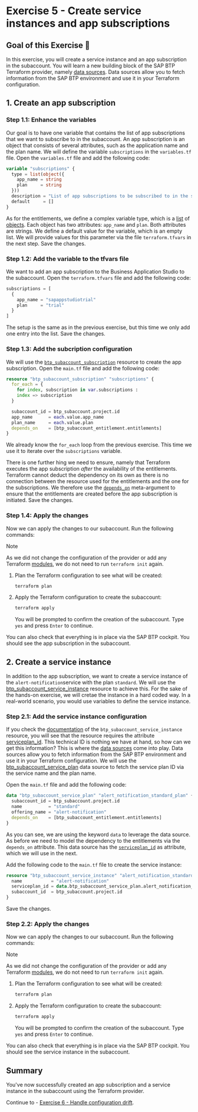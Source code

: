 # Exercise 5 - Create service instances and app subscriptions

## Goal of this Exercise 🎯

In this exercise, you will create a service instance and an app subscription in the subaccount. You will learn a new building block of the SAP BTP Terraform provider, namely [data sources](https://developer.hashicorp.com/terraform/language/data-sources). Data sources allow you to fetch information from the SAP BTP environment and use it in your Terraform configuration.

## 1. Create an app subscription

### Step 1.1: Enhance the variables

Our goal is to have one variable that contains the list of app subscriptions that we want to subscribe to in the subaccount. An app subscription is an object that consists of several attributes, such as the application name and the plan name. We will define the variable `subscriptions` in the `variables.tf` file. Open the `variables.tf` file and add the following code:

```terraform
variable "subscriptions" {
  type = list(object({
    app_name = string
    plan     = string
  }))
  description = "List of app subscriptions to be subscribed to in the subaccount."
  default     = []
}
```

As for the entitlements, we define a complex variable type, which is a [list](https://developer.hashicorp.com/terraform/language/expressions/types#lists-tuples) of [objects](https://developer.hashicorp.com/terraform/language/expressions/types#maps-objects). Each object has two attributes: `app_name` and `plan`. Both attributes are strings. We define a default value for the variable, which is an empty list. We will provide values for this parameter via the file `terraform.tfvars` in the next step. Save the changes.

### Step 1.2: Add the variable to the tfvars file

We want to add an app subscription to the Business Application Studio to the subaccount. Open the `terraform.tfvars` file and add the following code:

```terraform
subscriptions = [
  {
    app_name = "sapappstudiotrial"
    plan     = "trial"
  }
]
```

The setup is the same as in the previous exercise, but this time we only add one entry into the list. Save the changes.

### Step 1.3: Add the subcription configuration

We will use the [`btp_subaccount_subscription`](https://registry.terraform.io/providers/SAP/btp/latest/docs/resources/subaccount_subscription) resource to create the app subscription. Open the `main.tf` file and add the following code:

```terraform
resource "btp_subaccount_subscription" "subscriptions" {
  for_each = {
    for index, subscription in var.subscriptions :
    index => subscription
  }

  subaccount_id = btp_subaccount.project.id
  app_name      = each.value.app_name
  plan_name     = each.value.plan
  depends_on    = [btp_subaccount_entitlement.entitlements]
}
```

We already know the `for_each` loop from the previous exercise. This time we use it to iterate over the `subscriptions` variable.

There is one further hing we need to ensure, namely that Terraform executes the app subscription *after* the availability of the entitlements. Terraform cannot deduct the dependency on its own as there is no connection between the resource used for the entitlements and the one for the subscriptions. We therefore use the [`depends_on`](https://developer.hashicorp.com/terraform/language/meta-arguments/depends_on) meta-argument to ensure that the entitlements are created before the app subscription is initiated. Save the changes.

### Step 1.4: Apply the changes

Now we can apply the changes to our subaccount. Run the following commands:

> [!NOTE]
> As we did not change the configuration of the provider or add any Terraform [modules](https://developer.hashicorp.com/terraform/language/modules), we do not need to run `terraform init` again.

1. Plan the Terraform configuration to see what will be created:

    ```bash
    terraform plan
    ```

2. Apply the Terraform configuration to create the subaccount:

    ```bash
    terraform apply
    ```

    You will be prompted to confirm the creation of the subaccount. Type `yes` and press `Enter` to continue.

You can also check that everything is in place via the SAP BTP cockpit. You should see the app subscription in the subaccount.

## 2. Create a service instance

In addition to the app subscription, we want to create a service instance of the `alert-notification`service with the plan `standard`. We will use the [btp_subaccount_service_instance](https://registry.terraform.io/providers/SAP/btp/latest/docs/resources/subaccount_service_instance) resource to achieve this. For the sake of the hands-on exercise, we will cretae the instance in a hard coded way. In a real-world scenario, you would use variables to define the service instance.

### Step 2.1: Add the service instance configuration

If you check the [documentation](https://registry.terraform.io/providers/SAP/btp/latest/docs/resources/subaccount_service_instance) of the `btp_subaccount_service_instance` resource, you will see that the resource requires the attribute [serviceplan_id](https://registry.terraform.io/providers/SAP/btp/latest/docs/resources/subaccount_service_instance#serviceplan_id). This technical ID is nothing we have at hand, so how can we get this information? This is where the [data sources](https://developer.hashicorp.com/terraform/language/data-sources) come into play. Data sources allow you to fetch information from the SAP BTP environment and use it in your Terraform configuration. We will use the [btp_subaccount_service_plan](https://registry.terraform.io/providers/SAP/btp/latest/docs/data-sources/subaccount_service_plan) data source to fetch the service plan ID via the service name and the plan name.

Open the `main.tf` file and add the following code:

```terraform
data "btp_subaccount_service_plan" "alert_notification_standard_plan" {
  subaccount_id = btp_subaccount.project.id
  name          = "standard"
  offering_name = "alert-notification"
  depends_on    = [btp_subaccount_entitlement.entitlements]
}
```

As you can see, we are using the keyword `data` to leverage the data source. As before we need to model the dependency to the entitlements via the `depends_on` attribute. This data source has the [`serviceplan_id`](https://registry.terraform.io/providers/SAP/btp/latest/docs/data-sources/subaccount_service_plan#id) as attribute, which we will use in the next.

Add the following code to the `main.tf` file to create the service instance:

```terraform
resource "btp_subaccount_service_instance" "alert_notification_standard" {
  name           = "alert-notification"
  serviceplan_id = data.btp_subaccount_service_plan.alert_notification_standard_plan.id
  subaccount_id  = btp_subaccount.project.id
}
```

Save the changes.

### Step 2.2: Apply the changes

Now we can apply the changes to our subaccount. Run the following commands:

> [!NOTE]
> As we did not change the configuration of the provider or add any Terraform [modules](https://developer.hashicorp.com/terraform/language/modules), we do not need to run `terraform init` again.

1. Plan the Terraform configuration to see what will be created:

    ```bash
    terraform plan
    ```

2. Apply the Terraform configuration to create the subaccount:

    ```bash
    terraform apply
    ```

    You will be prompted to confirm the creation of the subaccount. Type `yes` and press `Enter` to continue.

You can also check that everything is in place via the SAP BTP cockpit. You should see the service instance in the subaccount.

## Summary

You've now successfully created an app subscription and a service instance in the subaccount using the Terraform provider.  

Continue to - [Exercise 6 - Handle configuration drift](../EXERCISE6/README.md).
